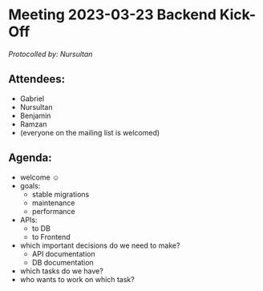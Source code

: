 # Meeting 2023-03-23 Backend Kick-Off

_Protocolled by: Nursultan_

## Attendees:

-   Gabriel
-   Nursultan
-   Benjamin
-   Ramzan
-   (everyone on the mailing list is welcomed)

## Agenda:

-   welcome ☺️
-   goals:
    -   stable migrations
    -   maintenance
    -   performance
-   APIs:
    -   to DB
    -   to Frontend
-   which important decisions do we need to make?
    -   API documentation
    -   DB documentation
-   which tasks do we have?
-   who wants to work on which task?

